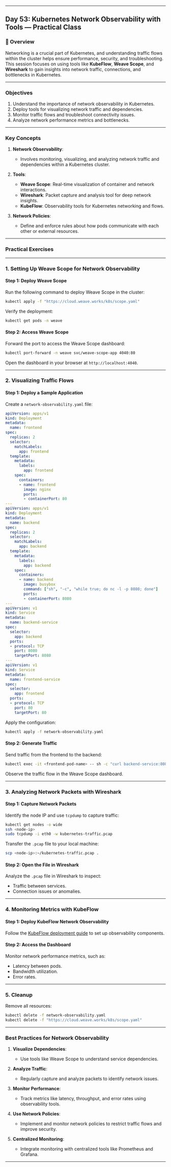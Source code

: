 ﻿---

## Day 53: Kubernetes Network Observability with Tools — Practical Class

### 📘 Overview

Networking is a crucial part of Kubernetes, and understanding traffic flows within the cluster helps ensure performance, security, and troubleshooting. This session focuses on using tools like **KubeFlow**, **Weave Scope**, and **Wireshark** to gain insights into network traffic, connections, and bottlenecks in Kubernetes.

---

### Objectives

1. Understand the importance of network observability in Kubernetes.
2. Deploy tools for visualizing network traffic and dependencies.
3. Monitor traffic flows and troubleshoot connectivity issues.
4. Analyze network performance metrics and bottlenecks.

---

### Key Concepts

1. **Network Observability**:
   - Involves monitoring, visualizing, and analyzing network traffic and dependencies within a Kubernetes cluster.

2. **Tools**:
   - **Weave Scope**: Real-time visualization of container and network interactions.
   - **Wireshark**: Packet capture and analysis tool for deep network insights.
   - **KubeFlow**: Observability tools for Kubernetes networking and flows.

3. **Network Policies**:
   - Define and enforce rules about how pods communicate with each other or external resources.

---

### Practical Exercises

---

### 1. Setting Up Weave Scope for Network Observability

#### Step 1: Deploy Weave Scope
Run the following command to deploy Weave Scope in the cluster:
```bash
kubectl apply -f "https://cloud.weave.works/k8s/scope.yaml"
```

Verify the deployment:
```bash
kubectl get pods -n weave
```

#### Step 2: Access Weave Scope
Forward the port to access the Weave Scope dashboard:
```bash
kubectl port-forward -n weave svc/weave-scope-app 4040:80
```

Open the dashboard in your browser at `http://localhost:4040`.

---

### 2. Visualizing Traffic Flows

#### Step 1: Deploy a Sample Application
Create a `network-observability.yaml` file:
```yaml
apiVersion: apps/v1
kind: Deployment
metadata:
  name: frontend
spec:
  replicas: 2
  selector:
    matchLabels:
      app: frontend
  template:
    metadata:
      labels:
        app: frontend
    spec:
      containers:
      - name: frontend
        image: nginx
        ports:
        - containerPort: 80
---
apiVersion: apps/v1
kind: Deployment
metadata:
  name: backend
spec:
  replicas: 2
  selector:
    matchLabels:
      app: backend
  template:
    metadata:
      labels:
        app: backend
    spec:
      containers:
      - name: backend
        image: busybox
        command: ["sh", "-c", "while true; do nc -l -p 8080; done"]
        ports:
        - containerPort: 8080
---
apiVersion: v1
kind: Service
metadata:
  name: backend-service
spec:
  selector:
    app: backend
  ports:
  - protocol: TCP
    port: 8080
    targetPort: 8080
---
apiVersion: v1
kind: Service
metadata:
  name: frontend-service
spec:
  selector:
    app: frontend
  ports:
  - protocol: TCP
    port: 80
    targetPort: 80
```

Apply the configuration:
```bash
kubectl apply -f network-observability.yaml
```

#### Step 2: Generate Traffic
Send traffic from the frontend to the backend:
```bash
kubectl exec -it <frontend-pod-name> -- sh -c "curl backend-service:8080"
```

Observe the traffic flow in the Weave Scope dashboard.

---

### 3. Analyzing Network Packets with Wireshark

#### Step 1: Capture Network Packets
Identify the node IP and use `tcpdump` to capture traffic:
```bash
kubectl get nodes -o wide
ssh <node-ip>
sudo tcpdump -i eth0 -w kubernetes-traffic.pcap
```

Transfer the `.pcap` file to your local machine:
```bash
scp <node-ip>:~/kubernetes-traffic.pcap .
```

#### Step 2: Open the File in Wireshark
Analyze the `.pcap` file in Wireshark to inspect:
- Traffic between services.
- Connection issues or anomalies.

---

### 4. Monitoring Metrics with KubeFlow

#### Step 1: Deploy KubeFlow Network Observability
Follow the [KubeFlow deployment guide](https://www.kubeflow.org/docs/components/observability/) to set up observability components.

#### Step 2: Access the Dashboard
Monitor network performance metrics, such as:
- Latency between pods.
- Bandwidth utilization.
- Error rates.

---

### 5. Cleanup

Remove all resources:
```bash
kubectl delete -f network-observability.yaml
kubectl delete -f "https://cloud.weave.works/k8s/scope.yaml"
```

---

### Best Practices for Network Observability

1. **Visualize Dependencies**:
   - Use tools like Weave Scope to understand service dependencies.

2. **Analyze Traffic**:
   - Regularly capture and analyze packets to identify network issues.

3. **Monitor Performance**:
   - Track metrics like latency, throughput, and error rates using observability tools.

4. **Use Network Policies**:
   - Implement and monitor network policies to restrict traffic flows and improve security.

5. **Centralized Monitoring**:
   - Integrate monitoring with centralized tools like Prometheus and Grafana.

---

